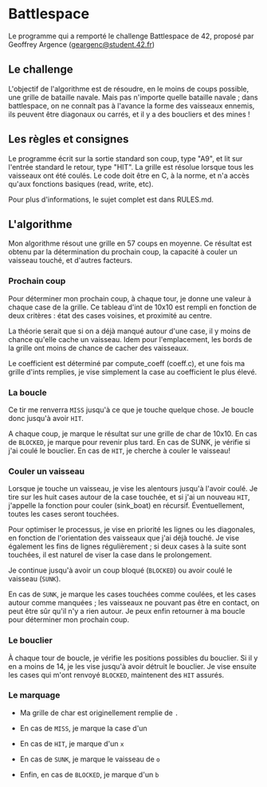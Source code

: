 # Battlespace
Le programme qui a remporté le challenge Battlespace de 42, proposé par Geoffrey Argence (geargenc@student.42.fr)

## Le challenge

L'objectif de l'algorithme est de résoudre, en le moins de coups possible, une grille de bataille navale. Mais pas n'importe quelle bataille navale ; dans battlespace, on ne connaît pas à l'avance la forme des vaisseaux ennemis, ils peuvent être diagonaux ou carrés, et il y a des boucliers et des mines !

## Les règles et consignes

Le programme écrit sur la sortie standard son coup, type "A9", et lit sur l'entrée standard le retour, type "HIT". La grille est résolue lorsque tous les vaisseaux ont été coulés. Le code doit être en C, à la norme, et n'a accès qu'aux fonctions basiques (read, write, etc).

Pour plus d'informations, le sujet complet est dans RULES.md.

## L'algorithme

Mon algorithme résout une grille en 57 coups en moyenne. Ce résultat est obtenu par la détermination du prochain coup, la capacité à couler un vaisseau touché, et d'autres facteurs.

### Prochain coup
Pour déterminer mon prochain coup, à chaque tour, je donne une valeur à chaque case de la grille. Ce tableau d'int de 10x10 est rempli en fonction de deux critères : état des cases voisines, et proximité au centre.

La théorie serait que si on a déjà manqué autour d'une case, il y moins de chance qu'elle cache un vaisseau. Idem pour l'emplacement, les bords de la grille ont moins de chance de cacher des vaisseaux.

Le coefficient est déterminé par compute_coeff (coeff.c), et une fois ma grille d'ints remplies, je vise simplement la case au coefficient le plus élevé.

### La boucle
Ce tir me renverra ``MISS`` jusqu'à ce que je touche quelque chose. Je boucle donc jusqu'à avoir ``HIT``.

A chaque coup, je marque le résultat sur une grille de char de 10x10. En cas de ``BLOCKED``, je marque pour revenir plus tard. En cas de SUNK, je vérifie si j'ai coulé le bouclier. En cas de ``HIT``, je cherche à couler le vaisseau!

### Couler un vaisseau
Lorsque je touche un vaisseau, je vise les alentours jusqu'à l'avoir coulé. Je tire sur les huit cases autour de la case touchée, et si j'ai un nouveau ``HIT``, j'appelle la fonction pour couler (sink_boat) en récursif. Éventuellement, toutes les cases seront touchées.

Pour optimiser le processus, je vise en priorité les lignes ou les diagonales, en fonction de l'orientation des vaisseaux que j'ai déjà touché. Je vise également les fins de lignes régulièrement ; si deux cases à la suite sont touchées, il est naturel de viser la case dans le prolongement.

Je continue jusqu'à avoir un coup bloqué (``BLOCKED``) ou avoir coulé le vaisseau (``SUNK``).

En cas de ``SUNK``, je marque les cases touchées comme coulées, et les cases autour comme manquées ; les vaisseaux ne pouvant pas être en contact, on peut être sûr qu'il n'y a rien autour. Je peux enfin retourner à ma boucle pour déterminer mon prochain coup.

### Le bouclier
À chaque tour de boucle, je vérifie les positions possibles du bouclier. Si il y en a moins de 14, je les vise jusqu'à avoir détruit le bouclier. Je vise ensuite les cases qui m'ont renvoyé ``BLOCKED``, maintenent des ``HIT`` assurés.

### Le marquage
* Ma grille de char est originellement remplie de ``.``

* En cas de ``MISS``, je marque la case d'un `` ``

* En cas de ``HIT``, je marque d'un ``x``

* En cas de ``SUNK``, je marque le vaisseau de ``o``

* Enfin, en cas de ``BLOCKED``, je marque d'un ``b``

